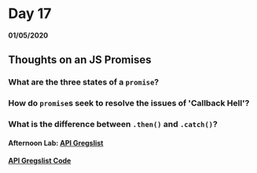 # Day 17
__01/05/2020__

## Thoughts on an JS Promises

### What are the three states of a `promise`?


### How do `promise`s seek to resolve the issues of 'Callback Hell'?


### What is the difference between `.then()` and `.catch()`?


#### Afternoon Lab: [API Gregslist](https://trevor-r-allen.github.io/winter2020-api-gregslist/)
####                [API Gregslist Code](https://github.com/trevor-r-allen/winter2020-api-gregslist)
